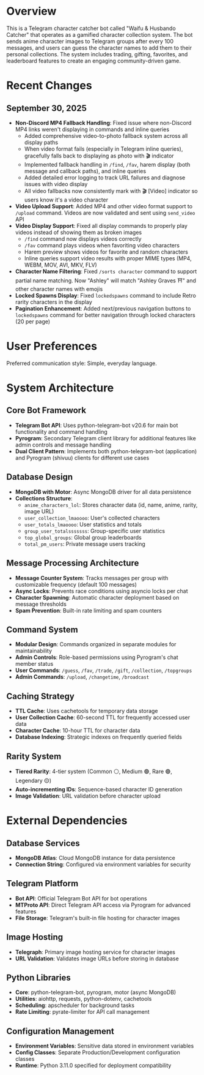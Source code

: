 # Overview

This is a Telegram character catcher bot called "Waifu & Husbando Catcher" that operates as a gamified character collection system. The bot sends anime character images to Telegram groups after every 100 messages, and users can guess the character names to add them to their personal collections. The system includes trading, gifting, favorites, and leaderboard features to create an engaging community-driven game.

# Recent Changes

## September 30, 2025
- **Non-Discord MP4 Fallback Handling**: Fixed issue where non-Discord MP4 links weren't displaying in commands and inline queries
  - Added comprehensive video-to-photo fallback system across all display paths
  - When video format fails (especially in Telegram inline queries), gracefully falls back to displaying as photo with 🎬 indicator
  - Implemented fallback handling in `/find`, `/fav`, harem display (both message and callback paths), and inline queries
  - Added detailed error logging to track URL failures and diagnose issues with video display
  - All video fallbacks now consistently mark with 🎬 [Video] indicator so users know it's a video character
- **Video Upload Support**: Added MP4 and other video format support to `/upload` command. Videos are now validated and sent using `send_video` API
- **Video Display Support**: Fixed all display commands to properly play videos instead of showing them as broken images
  - `/find` command now displays videos correctly
  - `/fav` command plays videos when favoriting video characters
  - Harem preview shows videos for favorite and random characters
  - Inline queries support video results with proper MIME types (MP4, WEBM, MOV, AVI, MKV, FLV)
- **Character Name Filtering**: Fixed `/sorts character` command to support partial name matching. Now "Ashley" will match "Ashley Graves ⛩️" and other character names with emojis
- **Locked Spawns Display**: Fixed `lockedspawns` command to include Retro rarity characters in the display
- **Pagination Enhancement**: Added next/previous navigation buttons to `lockedspawns` command for better navigation through locked characters (20 per page)

# User Preferences

Preferred communication style: Simple, everyday language.

# System Architecture

## Core Bot Framework
- **Telegram Bot API**: Uses python-telegram-bot v20.6 for main bot functionality and command handling
- **Pyrogram**: Secondary Telegram client library for additional features like admin controls and message handling
- **Dual Client Pattern**: Implements both python-telegram-bot (application) and Pyrogram (shivuu) clients for different use cases

## Database Design
- **MongoDB with Motor**: Async MongoDB driver for all data persistence
- **Collections Structure**:
  - `anime_characters_lol`: Stores character data (id, name, anime, rarity, image URL)
  - `user_collection_lmaoooo`: User's collected characters
  - `user_totals_lmaoooo`: User statistics and totals
  - `group_user_totalsssssss`: Group-specific user statistics
  - `top_global_groups`: Global group leaderboards
  - `total_pm_users`: Private message users tracking

## Message Processing Architecture
- **Message Counter System**: Tracks messages per group with customizable frequency (default 100 messages)
- **Async Locks**: Prevents race conditions using asyncio locks per chat
- **Character Spawning**: Automatic character deployment based on message thresholds
- **Spam Prevention**: Built-in rate limiting and spam counters

## Command System
- **Modular Design**: Commands organized in separate modules for maintainability
- **Admin Controls**: Role-based permissions using Pyrogram's chat member status
- **User Commands**: `/guess`, `/fav`, `/trade`, `/gift`, `/collection`, `/topgroups`
- **Admin Commands**: `/upload`, `/changetime`, `/broadcast`

## Caching Strategy
- **TTL Cache**: Uses cachetools for temporary data storage
- **User Collection Cache**: 60-second TTL for frequently accessed user data
- **Character Cache**: 10-hour TTL for character data
- **Database Indexing**: Strategic indexes on frequently queried fields

## Rarity System
- **Tiered Rarity**: 4-tier system (Common ⚪️, Medium 🟢, Rare 🟣, Legendary 🟡)
- **Auto-incrementing IDs**: Sequence-based character ID generation
- **Image Validation**: URL validation before character upload

# External Dependencies

## Database Services
- **MongoDB Atlas**: Cloud MongoDB instance for data persistence
- **Connection String**: Configured via environment variables for security

## Telegram Platform
- **Bot API**: Official Telegram Bot API for bot operations
- **MTProto API**: Direct Telegram API access via Pyrogram for advanced features
- **File Storage**: Telegram's built-in file hosting for character images

## Image Hosting
- **Telegraph**: Primary image hosting service for character images
- **URL Validation**: Validates image URLs before storing in database

## Python Libraries
- **Core**: python-telegram-bot, pyrogram, motor (async MongoDB)
- **Utilities**: aiohttp, requests, python-dotenv, cachetools
- **Scheduling**: apscheduler for background tasks
- **Rate Limiting**: pyrate-limiter for API call management

## Configuration Management
- **Environment Variables**: Sensitive data stored in environment variables
- **Config Classes**: Separate Production/Development configuration classes
- **Runtime**: Python 3.11.0 specified for deployment compatibility